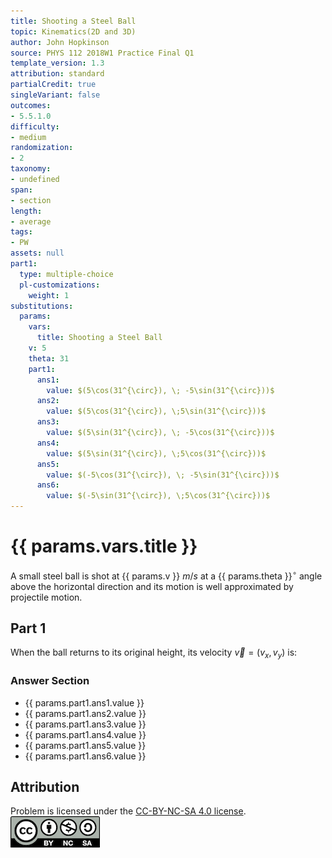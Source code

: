 ```yaml
---
title: Shooting a Steel Ball
topic: Kinematics(2D and 3D)
author: John Hopkinson
source: PHYS 112 2018W1 Practice Final Q1
template_version: 1.3
attribution: standard
partialCredit: true
singleVariant: false
outcomes:
- 5.5.1.0
difficulty:
- medium
randomization:
- 2
taxonomy:
- undefined
span:
- section
length:
- average
tags:
- PW
assets: null
part1:
  type: multiple-choice
  pl-customizations:
    weight: 1
substitutions:
  params:
    vars:
      title: Shooting a Steel Ball
    v: 5
    theta: 31
    part1:
      ans1:
        value: $(5\cos(31^{\circ}), \; -5\sin(31^{\circ}))$
      ans2:
        value: $(5\cos(31^{\circ}), \;5\sin(31^{\circ}))$
      ans3:
        value: $(5\sin(31^{\circ}), \; -5\cos(31^{\circ}))$
      ans4:
        value: $(5\sin(31^{\circ}), \;5\cos(31^{\circ}))$
      ans5:
        value: $(-5\cos(31^{\circ}), \; -5\sin(31^{\circ}))$
      ans6:
        value: $(-5\sin(31^{\circ}), \;5\cos(31^{\circ}))$
---
```

# {{ params.vars.title }}
A small steel ball is shot at {{ params.v }} $m/s$ at a {{ params.theta }}$^{\circ}$ angle above the horizontal direction and its motion is well approximated by projectile motion.

## Part 1

When the ball returns to its original height, its velocity $\overrightarrow{v} = (v_x, v_y)$ is:

### Answer Section

- {{ params.part1.ans1.value }}
- {{ params.part1.ans2.value }}
- {{ params.part1.ans3.value }}
- {{ params.part1.ans4.value }}
- {{ params.part1.ans5.value }}
- {{ params.part1.ans6.value }}

## Attribution

Problem is licensed under the [CC-BY-NC-SA 4.0 license](https://creativecommons.org/licenses/by-nc-sa/4.0/).<br> ![The Creative Commons 4.0 license requiring attribution-BY, non-commercial-NC, and share-alike-SA license.](https://raw.githubusercontent.com/firasm/bits/master/by-nc-sa.png)